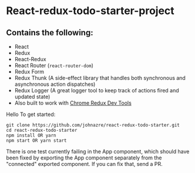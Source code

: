 # React-redux-todo-starter-project
## Contains the following:
* React
* Redux
* React-Redux
* React Router (`react-router-dom`)
* Redux Form
* Redux Thunk (A side-effect library that handles both synchronous and asynchronous action dispatches)
* Redux Logger (A great logger tool to keep track of actions fired and updated state)
* Also built to work with [Chrome Redux Dev Tools](https://chrome.google.com/webstore/detail/redux-devtools/lmhkpmbekcpmknklioeibfkpmmfibljd?hl=en)

Hello
To get started:
```
git clone https://github.com/johnazre/react-redux-todo-starter.git
cd react-redux-todo-starter
npm install OR yarn
npm start OR yarn start
```

There is one test currently failing in the App component, which should have been fixed by exporting the App component separately from the "connected" exported component. If you can fix that, send a PR.
